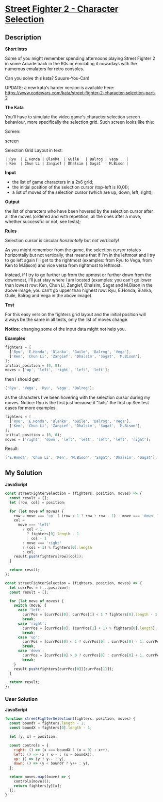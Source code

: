 # [Street Fighter 2 - Character Selection](https://www.codewars.com/kata/5853213063adbd1b9b0000be)

## Description

**Short Intro**

Some of you might remember spending afternoons playing Street Fighter 2 in some Arcade back in the 90s or emulating it nowadays with the numerous emulators for retro consoles.

Can you solve this kata? Suuure-You-Can!

UPDATE: a new kata's harder version is available here: https://www.codewars.com/kata/street-fighter-2-character-selection-part-2

**The Kata**

You'll have to simulate the video game's character selection screen behaviour, more specifically the selection grid. Such screen looks like this:

Screen:

screen

Selection Grid Layout in text:

```
| Ryu  | E.Honda | Blanka  | Guile   | Balrog | Vega    |
| Ken  | Chun Li | Zangief | Dhalsim | Sagat  | M.Bison |
```

**Input**

- the list of game characters in a 2x6 grid;
- the initial position of the selection cursor (top-left is (0,0));
- a list of moves of the selection cursor (which are up, down, left, right);

**Output**

the list of characters who have been hovered by the selection cursor after all the moves (ordered and with repetition, all the ones after a move, whether successful or not, see tests);

**Rules**

Selection cursor is circular _horizontally_ but _not vertically_!

As you might remember from the game, the selection cursor rotates horizontally but not vertically; that means that if I'm in the leftmost and I try to go left again I'll get to the rightmost (examples: from Ryu to Vega, from Ken to M.Bison) and vice versa from rightmost to leftmost.

Instead, if I try to go further up from the upmost or further down from the downmost, I'll just stay where I am located (examples: you can't go lower than lowest row: Ken, Chun Li, Zangief, Dhalsim, Sagat and M.Bison in the above image; you can't go upper than highest row: Ryu, E.Honda, Blanka, Guile, Balrog and Vega in the above image).

**Test**

For this easy version the fighters grid layout and the initial position will always be the same in all tests, only the list of moves change.

**Notice:** changing some of the input data might not help you.

**Examples**

```js
fighters = [
  ['Ryu', 'E.Honda', 'Blanka', 'Guile', 'Balrog', 'Vega'],
  ['Ken', 'Chun Li', 'Zangief', 'Dhalsim', 'Sagat', 'M.Bison'],
];
initial_position = (0, 0);
moves = ['up', 'left', 'right', 'left', 'left'];
```

then I should get:

```js
['Ryu', 'Vega', 'Ryu', 'Vega', 'Balrog'];
```

as the characters I've been hovering with the selection cursor during my moves. Notice: Ryu is the first just because it "fails" the first up See test cases for more examples.

```js
fighters = [
  ['Ryu', 'E.Honda', 'Blanka', 'Guile', 'Balrog', 'Vega'],
  ['Ken', 'Chun Li', 'Zangief', 'Dhalsim', 'Sagat', 'M.Bison'],
];
initial_position = (0, 0);
moves = ['right', 'down', 'left', 'left', 'left', 'left', 'right'];
```

Result:

```js
['E.Honda', 'Chun Li', 'Ken', 'M.Bison', 'Sagat', 'Dhalsim', 'Sagat'];
```

## My Solution

**JavaScript**

```js
const streetFighterSelection = (fighters, position, moves) => {
  const result = [];
  let [row, col] = position;

  for (let move of moves) {
    row = move === 'up' ? (row < 1 ? row : row - 1) : move === 'down' ? (row > 0 ? row : row + 1) : row;
    col =
      move === 'left'
        ? col < 1
          ? fighters[0].length - 1
          : col - 1
        : move === 'right'
        ? (col + 1) % fighters[0].length
        : col;
    result.push(fighters[row][col]);
  }

  return result;
};
```

```js
const streetFighterSelection = (fighters, position, moves) => {
  let currPos = [...position];
  const result = [];

  for (let move of moves) {
    switch (move) {
      case 'left':
        currPos = [currPos[0], currPos[1] < 1 ? fighters[0].length - 1 : currPos[1] - 1];
        break;
      case 'right':
        currPos = [currPos[0], (currPos[1] + 1) % fighters[0].length];
        break;
      case 'up':
        currPos = [currPos[0] < 1 ? currPos[0] : currPos[0] - 1, currPos[1]];
        break;
      case 'down':
        currPos = [currPos[0] > 0 ? currPos[0] : currPos[0] + 1, currPos[1]];
        break;
    }
    result.push(fighters[currPos[0]][currPos[1]]);
  }

  return result;
};
```

### User Solution

**JavaScript**

```js
function streetFighterSelection(fighters, position, moves) {
  const boundY = fighters.length - 1;
  const boundX = fighters[0].length - 1;

  let [y, x] = position;

  const controls = {
    right: () => (x === boundX ? (x = 0) : x++),
    left: () => (x ? x-- : (x = boundX)),
    up: () => (y ? y-- : y),
    down: () => (y < boundY ? y++ : y),
  };

  return moves.map((move) => {
    controls[move]();
    return fighters[y][x];
  });
}
```
